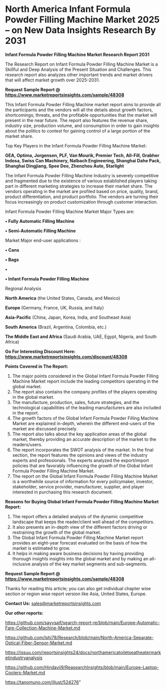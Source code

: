 # North America Infant Formula Powder Filling Machine Market 2025 – on New Data Insights Research By 2031

<strong>Infant Formula Powder Filling Machine Market Research Report 2031</strong>

The Research Report on Infant Formula Powder Filling Machine Market is a Skillful and Deep Analysis of the Present Situation and Challenges. This research report also analyzes other important trends and market drivers that will affect market growth over 2025-2031.

<strong>Request Sample Report @ <a href=https://www.marketreportsinsights.com/sample/48308>https://www.marketreportsinsights.com/sample/48308</a></strong>

This Infant Formula Powder Filling Machine market report aims to provide all the participants and the vendors will all the details about growth factors, shortcomings, threats, and the profitable opportunities that the market will present in the near future. The report also features the revenue share, industry size, production volume, and consumption in order to gain insights about the politics to contest for gaining control of a large portion of the market share.

Top Key Players in the Infant Formula Powder Filling Machine Market:

<strong>GEA, Optima, Jorgensen, PLF, Van Mourik, Premier Tech, All-Fill, Grabher Indosa, Swiss Can Machinery, Nalbach Engineering, Shanghai Dahe Pack, Shanghai Dingjiang, Spee Dee, Zhenzhou Aute, Starlight</strong>

The Infant Formula Powder Filling Machine Industry is severely competitive and fragmented due to the existence of various established players taking part in different marketing strategies to increase their market share. The vendors operating in the market are profiled based on price, quality, brand, product differentiation, and product portfolio. The vendors are turning their focus increasingly on product customization through customer interaction.

Infant Formula Powder Filling Machine Market Major Types are:

<strong>•  Fully Automatic Filling Machine

•  Semi-Automatic Filling Machine</strong>

Market Major end-user applications :

<strong>•  Cans

•  Bags

•  

•  Infant Formula Powder Filling Machine</strong>

Regional Analysis

</u><strong><b>North America</b></strong> (the United States, Canada, and Mexico)

<strong><b>Europe </b></strong>(Germany, France, UK, Russia, and Italy)

<strong><b>Asia-Pacific</b></strong> (China, Japan, Korea, India, and Southeast Asia)

<strong><b>South America</b></strong> (Brazil, Argentina, Colombia, etc.)

<strong><b>The Middle East and Africa</b></strong> (Saudi Arabia, UAE, Egypt, Nigeria, and South Africa)

<strong>Go For Interesting Discount Here: <a href=https://www.marketreportsinsights.com/discount/48308>https://www.marketreportsinsights.com/discount/48308</a></strong>

<strong>Points Covered in The Report:</strong>
<ol>
  <li>The major points considered in the Global Infant Formula Powder Filling Machine Market report include the leading competitors operating in the global market.</li>
  <li>The report also contains the company profiles of the players operating in the global market.</li>
  <li>The manufacture, production, sales, future strategies, and the technological capabilities of the leading manufacturers are also included in the report.</li>
  <li>The growth factors of the Global Infant Formula Powder Filling Machine Market are explained in-depth, wherein the different end-users of the market are discussed precisely.</li>
  <li>The report also talks about the key application areas of the global market, thereby providing an accurate description of the market to the readers/users.</li>
  <li>The report incorporates the SWOT analysis of the market. In the final section, the report features the opinions and views of the industry experts and professionals. The experts analyzed the export/import policies that are favorably influencing the growth of the Global Infant Formula Powder Filling Machine Market.</li>
  <li>The report on the Global Infant Formula Powder Filling Machine Market is a worthwhile source of information for every policymaker, investor, stakeholder, service provider, manufacturer, supplier, and player interested in purchasing this research document.</li>
</ol>
<strong>Reasons for Buying Global Infant Formula Powder Filling Machine Market Report:</strong>

<ol>
  <li>The report offers a detailed analysis of the dynamic competitive landscape that keeps the reader/client well ahead of the competitors.</li>
  <li>It also presents an in-depth view of the different factors driving or restraining the growth of the global market.</li>
  <li>The Global Infant Formula Powder Filling Machine Market report provides an eight-year forecast evaluated on the basis of how the market is estimated to grow.</li>
  <li>It helps in making aware business decisions by having providing thorough insights insights into the global market and by making an all-inclusive analysis of the key market segments and sub-segments.</li>
</ol>
<strong>Request Sample Report @ <a href=https://www.marketreportsinsights.com/sample/48308>https://www.marketreportsinsights.com/sample/48308</a></strong>


Thanks for reading this article; you can also get individual chapter wise section or region wise report version like Asia, United States, Europe.

<strong>Contact Us:</strong>
sales@marketreportsinsights.com

<strong>Our other reports:</strong>

<a href=https://github.com/sayysaif/search-report-re/blob/main/Europe-Automatic-Fare-Collection-Machine-Market.md>https://github.com/sayysaif/search-report-re/blob/main/Europe-Automatic-Fare-Collection-Machine-Market.md</a>

<a href=https://github.com/Ishi78/Research/blob/main/North-America-Separate-Optical-Fiber-Sensor-Market.md>https://github.com/Ishi78/Research/blob/main/North-America-Separate-Optical-Fiber-Sensor-Market.md</a>

<a href=https://issuu.com/reportsinsights24/docs/northamericatoiletseatheatermarketindustryanalysis>https://issuu.com/reportsinsights24/docs/northamericatoiletseatheatermarketindustryanalysis</a>

<a href=https://github.com/Hindavii9/ReasearchInsights/blob/main/Europe-Laptop-Coolers-Market.md>https://github.com/Hindavii9/ReasearchInsights/blob/main/Europe-Laptop-Coolers-Market.md</a>

<a href=https://tanomuno.com/illust/524276>https://tanomuno.com/illust/524276</a>"
